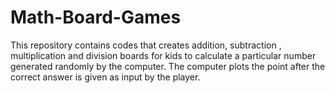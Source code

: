 # Math-Board-Games
This repository contains codes that creates addition, subtraction , multiplication and division boards for kids to calculate a particular number generated randomly by the computer. The computer plots the point after the correct answer is given as input by the player.
